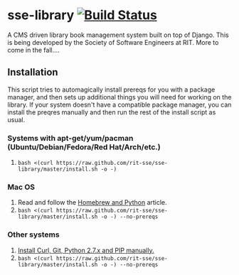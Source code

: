 # sse-library [![Build Status](https://secure.travis-ci.org/rit-sse/sse-library.png?branch=master)](http://travis-ci.org/rit-sse/sse-library)
A CMS driven library book management system built on top of Django. This is being developed by the Society of Software Engineers at RIT. More to come in the fall....

## Installation
This script tries to automagically install prereqs for you with a package
manager, and then sets up additional things you will need for working on the
library. If your system doesn't have a compatible package manager, you can
install the preqres manually and then run the rest of the install script as
usual.

### Systems with apt-get/yum/pacman (Ubuntu/Debian/Fedora/Red Hat/Arch/etc.)
1. `bash <(curl https://raw.github.com/rit-sse/sse-library/master/install.sh -o -)`

### Mac OS
1. Read and follow the [Homebrew and
Python](https://github.com/mxcl/homebrew/wiki/Homebrew-and-Python) article.
2. `bash <(curl https://raw.github.com/rit-sse/sse-library/master/install.sh -o -) --no-prereqs`

### Other systems
1. [Install Curl, Git, Python 2.7.x and PIP
manually.](https://github.com/rit-sse/sse-library/wiki/Installation-Prereqs)
2. `bash <(curl https://raw.github.com/rit-sse/sse-library/master/install.sh -o -) --no-prereqs`
